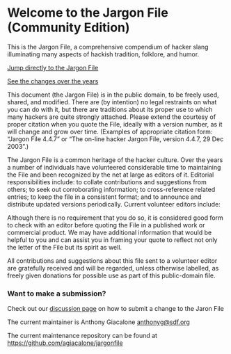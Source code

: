 Welcome to the Jargon File (Community Edition)
==========

This is the Jargon File, a comprehensive compendium of hacker slang illuminating many aspects of hackish tradition, folklore, and humor.

[Jump directly to the Jargon File](https://ghcdn.rawgit.org/agiacalone/jargonfile/master/html/index.html)

[See the changes over the years](https://ghcdn.rawgit.org/agiacalone/jargonfile/master/chaff/chaff.html)

This document (the Jargon File) is in the public domain, to be freely used, shared, and modified. There are (by intention) no legal restraints on what you can do with it, but there are traditions about its proper use to which many hackers are quite strongly attached. Please extend the courtesy of proper citation when you quote the File, ideally with a version number, as it will change and grow over time. (Examples of appropriate citation form: “Jargon File 4.4.7” or “The on-line hacker Jargon File, version 4.4.7, 29 Dec 2003”.)

The Jargon File is a common heritage of the hacker culture. Over the years a number of individuals have volunteered considerable time to maintaining the File and been recognized by the net at large as editors of it. Editorial responsibilities include: to collate contributions and suggestions from others; to seek out corroborating information; to cross-reference related entries; to keep the file in a consistent format; and to announce and distribute updated versions periodically. Current volunteer editors include:

Although there is no requirement that you do so, it is considered good form to check with an editor before quoting the File in a published work or commercial product. We may have additional information that would be helpful to you and can assist you in framing your quote to reflect not only the letter of the File but its spirit as well.

All contributions and suggestions about this file sent to a volunteer editor are gratefully received and will be regarded, unless otherwise labelled, as freely given donations for possible use as part of this public-domain file.

### Want to make a submission?

Check out our [discussion page](https://github.com/agiacalone/jargonfile/discussions/2) on how to submit a change to the Jaron File

The current maintainer is Anthony Giacalone <anthonyg@sdf.org>

The current maintenance repository can be found at https://github.com/agiacalone/jargonfile
